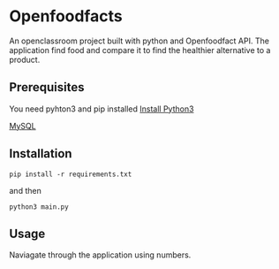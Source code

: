 # Openfoodfacts
An openclassroom project built with python and Openfoodfact API. The application find food and compare it to find the healthier alternative to a product.

## Prerequisites
You need pyhton3 and pip installed
[Install Python3](https://realpython.com/installing-python/)

[MySQL](https://www.mysql.com/downloads/)

## Installation
    pip install -r requirements.txt

 and then

    python3 main.py

## Usage

Naviagate through the application using numbers. 



